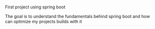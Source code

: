 First project using spring boot

The goal is to understand the fundamentals behind spring boot and how can optimize my projects builds with it
